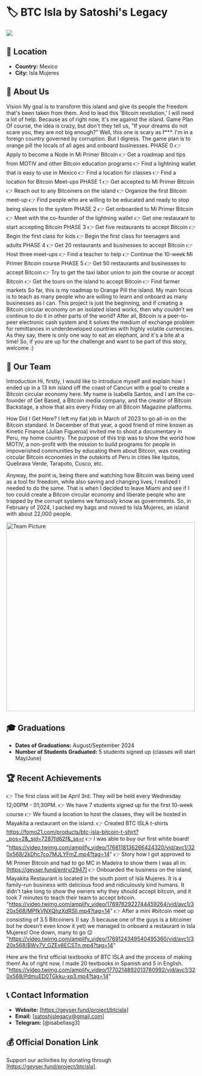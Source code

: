 # 🏷️ BTC Isla by Satoshi's Legacy
<img src="https://pbs.twimg.com/media/GIK1jFBWMAAHsCS?format=png&name=small"> <!-- 1 picture maximum -->

## 📍 Location
- **Country:** Mexico
- **City:** Isla Mujeres

## 📖 About Us
Vision
My goal is to transform this island and give its people the freedom that's been taken from them. And to lead this 'Bitcoin revolution,' I will need a lot of help. Because as of right now, it's me against the island.
Game Plan
Of course, the idea is crazy, but don't they tell us, "If your dreams do not scare you, they are not big enough?" Well, this one is scary as f***. I'm in a foreign country governed by corruption. But I digress.
The game plan is to orange pill the locals of all ages and onboard businesses.
PHASE 0
👉 Apply to become a Node in Mi Primer Bitcoin
👉 Get a roadmap and tips from MOTIV and other Bitcoin education programs
👉 Find a lightning wallet that is easy to use in Mexico
👉 Find a location for classes
👉 Find a location for Bitcoin Meet-ups
PHASE 1
👉 Get accepted to Mi Primer Bitcoin
👉 Reach out to any Bitcoiners on the island
👉 Organize the first Bitcoin meet-up
👉 Find people who are willing to be educated and ready to stop being slaves to the system
PHASE 2
👉 Get onboarded to Mi Primer Bitcoin
👉 Meet with the co-founder of the lightning wallet
👉 Get one restaurant to start accepting Bitcoin
PHASE 3
👉 Get five restaurants to accept Bitcoin
👉 Begin the first class for kids
👉 Begin the first class for teenagers and adults
PHASE 4
👉 Get 20 restaurants and businesses to accept Bitcoin
👉 Host three meet-ups
👉 Find a teacher to help
👉 Continue the 10-week Mi Primer Bitcoin course
PHASE 5
👉 Get 50 restaurants and businesses to accept Bitcoin
👉 Try to get the taxi labor union to join the course or accept Bitcoin
👉 Get the tours on the island to accept Bitcoin
👉 Find farmer markets
So far, this is my roadmap to Orange Pill the island. My main focus is to teach as many people who are willing to learn and onboard as many businesses as I can. This project is just the beginning, and if creating a Bitcoin circular economy on an isolated island works, then why couldn't we continue to do it in other parts of the world? After all, Bitcoin is a peer-to-peer electronic cash system and it solves the medium of exchange problem for remittances in underdeveloped countries with highly volatile currencies.
As they say, there is only one way to eat an elephant, and it's a bite at a time! So, if you are up for the challenge and want to be part of this story, welcome :)
## 👥 Our Team
Introduction
Hi, firstly, I would like to introduce myself and explain how I ended up in a 13 km island off the coast of Cancun with a goal to create a Bitcoin circular economy here. My name is Isabella Santos, and I am the co-founder of Get Based, a Bitcoin media company, and the creator of Bitcoin Backstage, a show that airs every Friday on all Bitcoin Magazine platforms.

How Did I Get Here?
I left my fiat job in March of 2023 to go all-in on the Bitcoin standard. In December of that year, a good friend of mine known as Kinetic Finance (Julian Figueroa) invited me to shoot a documentary in Peru, my home country. The purpose of this trip was to show the world how MOTIV, a non-profit with the mission to build programs for people in impoverished communities by educating them about Bitcoin, was creating circular Bitcoin economies in the outskirts of Peru in cities like Iquitos, Quebrava Verde, Tarapoto, Cusco, etc.

Anyway, the point is, being there and watching how Bitcoin was being used as a tool for freedom, while also saving and changing lives, I realized I needed to do the same. That is when I decided to leave Miami and see if I too could create a Bitcoin circular economy and liberate people who are trapped by the corrupt systems we famously know as governments.
So, in February of 2024, I packed my bags and moved to Isla Mujeres, an island with about 22,000 people.

<img src="https://pbs.twimg.com/media/GH0gN0WXcAAuzjE?format=jpg&name=large" width="500" alt="Team Picture"> <!-- 1 picture maximum -->

## 🎓 Graduations
- **Dates of Graduations:** August/September 2024
- **Number of Students Graduated:** 5 students signed up (classes will start May/June) 

## 🏆 Recent Achievements
👉 The first class will be April 3rd. They will be held every Wednesday 12;00PM - 01;30PM.
👉 We have 7 students signed up for the first 10-week course
👉 We found a location to host the classes, they will be hosted in Mayakita a restaurant on the island.
👉 Created BTC ISLA t-shirts https://fomo21.com/products/btc-isla-bitcoin-t-shirt?_pos=2&_sid=7287fd62f&_ss=r 
👉 I was able to buy our first white board! "https://video.twimg.com/amplify_video/1768118136266424320/vid/avc1/320x568/2kDhc7co7MJLYFmZ.mp4?tag=14"
👉 Story how I got approved to Mi Primer Bitcoin and had to go MC in Madeira to show them I was all in: [https://geyser.fund/entry/2947]
👉 Onboarded the business on the island, Mayakita Restaurant is located in the south point of Isla Mujeres. It is a family-run business with delicious food and ridiculously kind humans. It didn't take long to show the owners why they should accept bitcoin, and it took 7 minutes to teach their team to accept bitcoin.  "https://video.twimg.com/amplify_video/1769762922744459264/vid/avc1/320x568/MPfkVNXQhzXdRSlI.mp4?tag=14"
👉 After a mini #bitcoin meet up consisting of 3.5 Bitcoiners (I say .5 because one of the guys is a bitcoiner but he doesn’t even know it yet) we managed to onboard a restaurant in Isla Mujeres! One down, many to go 😉 "https://video.twimg.com/amplify_video/1769124349540495360/vid/avc1/320x568/BWv7V_GZEv8ECSTn.mp4?tag=14"

Here are the first official textbooks of BTC ISLA and the process of making them! As of right now, I made 20 textbooks in Spanish and 5 in English. 
"https://video.twimg.com/amplify_video/1770214892013780992/vid/avc1/320x568/PdmuED0TGkku-xq3.mp4?tag=14"

## 📞 Contact Information
- **Website:** [https://geyser.fund/project/btcisla]
- **Email:** [satoshislegacy@gmail.com]
- **Telegram:** [@isabellasg3]

## 💰 Official Donation Link
Support our activities by donating through [https://geyser.fund/project/btcisla].

